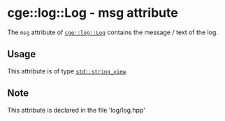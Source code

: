 # cge::log::Log - msg attribute

The `msg` attribute of [`cge::log::Log`](./../Log.md) contains the message / text of the log.

## Usage

This attribute is of type [`std::string_view`](https://en.cppreference.com/w/cpp/string/basic_string_view).

## Note

This attribute is declared in the file 'log/log.hpp'